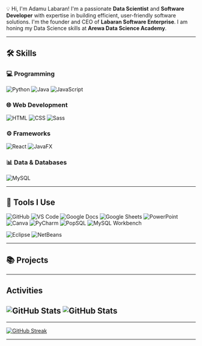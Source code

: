 💡 Hi, I'm Adamu Labaran!
I'm a passionate **Data Scientist** and **Software Developer** with expertise in building efficient, user-friendly software solutions. I'm the founder and CEO of **Labaran Software Enterprise**. I am honing my Data Science skills at **Arewa Data Science Academy**.

---
## 🛠️ Skills

### 💻 Programming
![Python](https://img.shields.io/badge/Python-3776AB?style=plastic&logo=python&logoColor=white)
![Java](https://img.shields.io/badge/Java-007396?style=plastic&logo=java&logoColor=white)
![JavaScript](https://img.shields.io/badge/JavaScript-F7DF1E?style=plastic&logo=javascript&logoColor=black)

### 🌐 Web Development
![HTML](https://img.shields.io/badge/HTML5-E34F26?style=plastic&logo=html5&logoColor=white)
![CSS](https://img.shields.io/badge/CSS3-1572B6?style=plastic&logo=css3&logoColor=white)
![Sass](https://img.shields.io/badge/Sass-CC6699?style=plastic&logo=sass&logoColor=white)

### ⚙️ Frameworks
![React](https://img.shields.io/badge/React-61DAFB?style=plastic&logo=react&logoColor=black)
![JavaFX](https://img.shields.io/badge/JavaFX-2E7D32?style=plastic&logo=java&logoColor=white)

### 📊 Data & Databases
![MySQL](https://img.shields.io/badge/MySQL-4479A1?style=plastic&logo=mysql&logoColor=white)

---

## 🧰 Tools I Use
![GitHub](https://img.shields.io/badge/GitHub-181717?style=plastic&logo=github&logoColor=white)
![VS Code](https://img.shields.io/badge/VS_Code-007ACC?style=plastic&logo=visual-studio-code&logoColor=white)
![Google Docs](https://img.shields.io/badge/Google_Docs-4285F4?style=plastic&logo=google-docs&logoColor=white)
![Google Sheets](https://img.shields.io/badge/Google_Sheets-34A853?style=plastic&logo=google-sheets&logoColor=white)
![PowerPoint](https://img.shields.io/badge/PowerPoint-B7472A?style=plastic&logo=microsoft-powerpoint&logoColor=white)
![Canva](https://img.shields.io/badge/Canva-00C4CC?style=plastic&logo=canva&logoColor=white)
![PyCharm](https://img.shields.io/badge/PyCharm-000000?style=plastic&logo=pycharm&logoColor=white)
![PopSQL](https://img.shields.io/badge/PopSQL-262626?style=plastic&logo=postgresql&logoColor=white)
![MySQL Workbench](https://img.shields.io/badge/MySQL_Workbench-4479A1?style=plastic&logo=mysql&logoColor=white)

![Eclipse](https://img.shields.io/badge/Eclipse-2C2255?style=plastic&logo=eclipse&logoColor=white)
![NetBeans](https://img.shields.io/badge/NetBeans-1B6AC6?style=plastic&logo=apacher&logoColor=white)


---

## 📚 Projects
<!--
## 📚 Projects
## Featured Projects 🚀
- [Project One](https://github.com/username/project-one): An AI-powered chatbot that helps users with [task].
- [Project Two](https://github.com/username/project-two): A web application for real-time data visualization using Python and JavaScript.

Tip: Keep descriptions concise and only showcase your best work.

### Student Management System FX
![Java](https://img.shields.io/badge/Java-007396?style=for-the-badge&logo=java&logoColor=white)
![JavaFX](https://img.shields.io/badge/JavaFX-2E7D32?style=for-the-badge&logo=java&logoColor=white)
![MySQL](https://img.shields.io/badge/MySQL-4479A1?style=for-the-badge&logo=mysql&logoColor=white)
![Apache NetBeans](https://img.shields.io/badge/NetBeans-1B6AC6?style=for-the-badge&logo=apacher&logoColor=white)
![License](https://img.shields.io/badge/License-MIT-blue?style=for-the-badge)

**Description**: A student management system built using JavaFX for GUI and MySQL for database management. It allows admins to manage students, courses, and grades effectively.

**Features**:
- Add, update, and delete student records.
- Generate performance reports.
- User-friendly JavaFX interface.

**Links**:
- [📂 Repository](https://github.com/your-username/StudentManagementSystemFX)
- [📖 Documentation](https://your-project-docs-link.com)

Here are some of my favorite projects:
- [Project 1](#) - A brief description of the project.
- [Project 2](#) - A brief description of the project.
more common badges
![Java](https://img.shields.io/badge/Java-007396?style=for-the-badge&logo=java&logoColor=white)
![JavaFX](https://img.shields.io/badge/JavaFX-2E7D32?style=for-the-badge&logo=java&logoColor=white)
![MySQL](https://img.shields.io/badge/MySQL-4479A1?style=for-the-badge&logo=mysql&logoColor=white)
![React](https://img.shields.io/badge/React-61DAFB?style=for-the-badge&logo=react&logoColor=black)
 status 
 ![Status](https://img.shields.io/badge/Status-In_Progress-yellow?style=for-the-badge)
![Status](https://img.shields.io/badge/Status-Completed-green?style=for-the-badge)

version
![Version](https://img.shields.io/badge/Version-1.0.0-blue?style=for-the-badge)

license
![License](https://img.shields.io/badge/License-MIT-blue?style=for-the-badge)
![License](https://img.shields.io/badge/License-Apache_2.0-green?style=for-the-badge)

build tools
![Maven](https://img.shields.io/badge/Maven-C71A36?style=for-the-badge&logo=apache-maven&logoColor=white)
![Gradle](https://img.shields.io/badge/Gradle-02303A?style=for-the-badge&logo=gradle&logoColor=white)

platform
![Windows](https://img.shields.io/badge/Platform-Windows-0078D6?style=for-the-badge&logo=windows&logoColor=white)
![Cross-Platform](https://img.shields.io/badge/Platform-Cross_Platform-3DDC84?style=for-the-badge&logo=android&logoColor=white)

html streak link: <a href="https://git.io/streak-stats"><img src="https://streak-stats.demolab.com?user=adamu-labaran" alt="GitHub Streak" /></a>
---
-->

---
## Activities
![GitHub Stats](https://github-readme-stats.vercel.app/api?username=adamu-labaran&show_icons=true&theme=radical)
![GitHub Stats](https://github-readme-stats.vercel.app/api?username=adamu-labaran&show_icons=true&theme=dark)
---
***
[![GitHub Streak](https://streak-stats.demolab.com?user=adamu-labaran)](https://git.io/streak-stats)

***
<!-- 
## Latest Blog Posts 📝
- [Title 1](https://medium.com/@username/title1)
- [Title 2](https://medium.com/@username/title2)

gif demostrating working on a specific project
![Working on code](https://media.giphy.com/media/qgQUggAC3Pfv687qPC/giphy.gif)
![Machine Learning Animation](https://media.giphy.com/media/xT9IgzoKnwFNmISR8I/giphy.gif)

## Machine Learning in Action
![Training Model](https://media.giphy.com/media/2t9oTWqX8htIKz1Nkt/giphy.gif)
*Training a model step-by-step.*

![Neural Network](https://media.giphy.com/media/xT9IgzoKnwFNmISR8I/giphy.gif)
*Neural network processing in real-time.*



## Connect with Me 🌐
## 📬 Let's Connect
- [LinkedIn](#) 💼
- [Email](mailto:your-email@example.com) ✉️
- LinkedIn: [Your LinkedIn](https://www.linkedin.com/in/yourprofile/)
- Twitter: [@yourhandle](https://twitter.com/yourhandle)
- Email: yourname@example.com
-->
